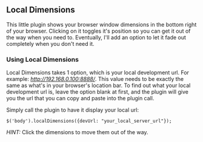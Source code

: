 ## Local Dimensions

This little plugin shows your browser window dimensions in the bottom right of your browser. Clicking on it toggles it's position so you can get it out of the way when you need to. Eventually, I'll add an option to let it fade out completely when you don't need it.

### Using Local Dimensions

Local Dimensions takes 1 option, which is your local development url. For example: *http://192.168.0.100:8888/*. This value needs to be exactly the same as what's in your browser's location bar. To find out what your local development url is, leave the option blank at first, and the plugin will give you the url that you can copy and paste into the plugin call.

Simply call the plugin to have it display your local url:

```$('body').localDimensions({devUrl: "your_local_server_url"});```


*HINT:* Click the dimensions to move them out of the way.